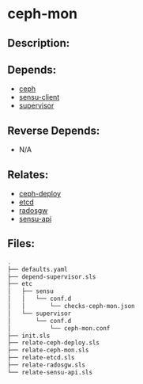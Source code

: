 # ceph-mon

## Description:



## Depends:

  -  [ceph](/salt/ceph)
  -  [sensu-client](/salt/sensu-client)
  -  [supervisor](/salt/supervisor)

## Reverse Depends:

  -  N/A

## Relates:

  -  [ceph-deploy](/salt/ceph-deploy)
  -  [etcd](/salt/etcd)
  -  [radosgw](/salt/radosgw)
  -  [sensu-api](/salt/sensu-api)

## Files:

```bash
.
├── defaults.yaml
├── depend-supervisor.sls
├── etc
│   ├── sensu
│   │   └── conf.d
│   │       └── checks-ceph-mon.json
│   └── supervisor
│       └── conf.d
│           └── ceph-mon.conf
├── init.sls
├── relate-ceph-deploy.sls
├── relate-ceph-mon.sls
├── relate-etcd.sls
├── relate-radosgw.sls
└── relate-sensu-api.sls
```
